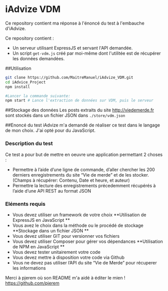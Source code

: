 # iAdvize VDM

Ce repository contient ma réponse à l'énoncé du test à l'embauche d'iAdvize.

Ce repository contient :
- Un serveur utilisant ExpressJS et servant l'API demandée.
- Un script ```get-vdm.js``` créé par moi-même dont l'utilitée est de récupérer les données demandées.

##Utilisation
```bash
git clone https://github.com/MaitreManuel/iAdvize_VDM.git
cd iAdvice_Project
npm install

#Lancer la commande suivante:
npm start # Lance l'extraction de données sur VDM, puis le serveur
```

##Stockage des données
Les posts extraits du site http://viedemerde.fr sont stockés dans un fichier JSON dans ```./store/vdm.json```

##Enoncé du test
iAdvize m'a demandé de réaliser ce test dans le langage de mon choix.
J'ai opté pour du JavaScript.

### Description du test
Ce test a pour but de mettre en oeuvre une application permettant 2 choses :
* Permettre à l’aide d’une ligne de commande, d’aller chercher les 200 derniers enregistrements du site “Vie de merde” et de les stocker. (Champs à récupérer: Contenu, Date et heure, et auteur)
* Permettre la lecture des enregistrements précedemment récupérés à l’aide d’une API REST au format JSON

### Eléments requis
* Vous devez utiliser un framework de votre choix **Utilisation de ExpressJS en JavaScript **
* Vous avez le choix dans la méthode ou le procédé de stockage **Stockage dans un fichier JSON **
* Vous devez utiliser GIT pour versionner vos fichiers
* Vous devez utiliser Composer pour gérer vos dépendances **Utilisation de NPM en JavaScript **
* Vous devez tester unitairement votre code
* Vous devez mettre à disposition votre code via Github
* Vous ne devez pas utiliser l’API du site “Vie de Merde” pour récuperer les informations

Merci à pjerem où son README m'a aidé à éditer le mien ! https://github.com/pjerem
